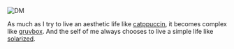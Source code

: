 ![DM](https://sarvesh.prose.sh/SC3/500x)

As much as I try to live an aesthetic life like [catppuccin](https://github.com/catppuccin/), it becomes complex like [gruvbox](https://github.com/morhetz/gruvbox/). And the self of me always chooses to live a simple life like [solarized](https://ethanschoonover.com/solarized/).
